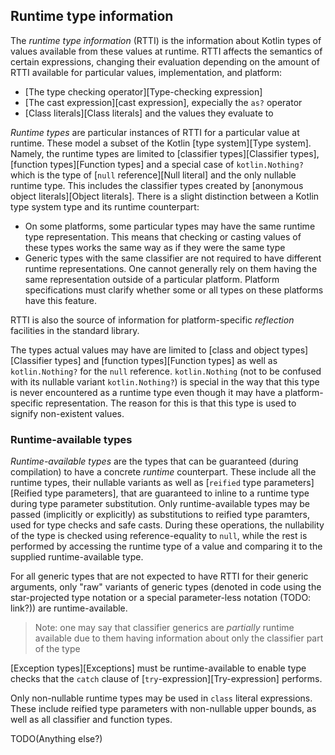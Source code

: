 ## Runtime type information

The _runtime type information_ (RTTI) is the information about Kotlin types of values available from these values at runtime. 
RTTI affects the semantics of certain expressions, changing their evaluation depending on the amount of RTTI available for particular values, implementation, and platform:

- [The type checking operator][Type-checking expression]
- [The cast expression][cast expression], expecially the `as?` operator
- [Class literals][Class literals] and the values they evaluate to

_Runtime types_ are particular instances of RTTI for a particular value at runtime. 
These model a subset of the Kotlin [type system][Type system]. 
Namely, the runtime types are limited to [classifier types][Classifier types], [function types][Function types] and a special case of `kotlin.Nothing?` which is the type of [`null` reference][Null literal] and the only nullable runtime type. 
This includes the classifier types created by [anonymous object literals][Object literals]. 
There is a slight distinction between a Kotlin type system type and its runtime counterpart:

- On some platforms, some particular types may have the same runtime type representation. 
  This means that checking or casting values of these types works the same way as if they were the same type
- Generic types with the same classifier are not required to have different runtime representations. 
  One cannot generally rely on them having the same representation outside of a particular platform. Platform specifications must clarify whether some or all types on these platforms have this feature.

RTTI is also the source of information for platform-specific _reflection_ facilities in the standard library.

The types actual values may have are limited to [class and object types][Classifier types] and [function types][Function types] as well as `kotlin.Nothing?` for the `null` reference. `kotlin.Nothing` (not to be confused with its nullable variant `kotlin.Nothing?`) is special in the way that this type is never encountered as a runtime type even though it may have a platform-specific representation. The reason for this is that this type is used to signify non-existent values.

### Runtime-available types

_Runtime-available types_ are the types that can be guaranteed (during compilation) to have a concrete _runtime_ counterpart. 
These include all the runtime types, their nullable variants as well as [`reified` type parameters][Reified type parameters], that are guaranteed to inline to a runtime type during type parameter substitution. 
Only runtime-available types may be passed (implicitly or explicitly) as substitutions to reified type paramters, used for type checks and safe casts. 
During these operations, the nullability of the type is checked using reference-equality to `null`, while the rest is performed by accessing the runtime type of a value and comparing it to the supplied runtime-available type.

For all generic types that are not expected to have RTTI for their generic arguments, only "raw" variants of generic types (denoted in code using the 
star-projected type notation or a special parameter-less notation (TODO: link?)) are runtime-available.

> Note: one may say that classifier generics are _partially_ runtime available due to them having information about only the classifier part of the type

[Exception types][Exceptions] must be runtime-available to enable type checks that the `catch` clause of [`try`-expression][Try-expression] performs.

Only non-nullable runtime types may be used in `class` literal expressions. 
These include reified type parameters with non-nullable upper bounds, as well as all classifier and function types.

TODO(Anything else?)
